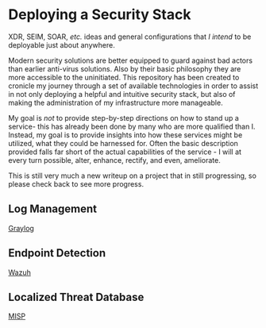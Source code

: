 # Deploying a Security Stack
XDR, SEIM, SOAR, *etc.* ideas and general configurations that *I intend* to be deployable just about anywhere.

Modern security solutions are better equipped to guard against bad actors than earlier anti-virus solutions. Also by their basic philosophy they are more accessible to the uninitiated. This repository has been created to cronicle my journey through a set of available technologies in order to assist in not only deploying a helpful and intuitive security stack, but also of making the administration of my infrastructure more manageable.

My goal is *not* to provide step-by-step directions on how to stand up a service- this has already been done by many who are more qualified than I. Instead, my goal is to provide insights into how these services might be utilized, what they could be harnessed for. Often the basic description provided falls far short of the actual capabilities of the service - I will at every turn possible, alter, enhance, rectify, and even, ameliorate.

This is still very much a new writeup on a project that in still progressing, so please check back to see more progress.

## Log Management
[Graylog](graylog/README.md)

## Endpoint Detection
[Wazuh](wazuh/README.md)

## Localized Threat Database
[MISP](misp/README.md)


